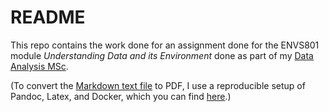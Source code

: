 # README

This repo contains the work done for an assignment done for the ENVS801
module *Understanding Data and its Environment* done as part of my [Data
Analysis MSc](https://github.com/peterprescott/data-analysis-msc).

(To convert the [Markdown text file](md/essay.md) 
to PDF, I use a reproducible setup of Pandoc, Latex, and Docker, which you can find
[here](https://github.com/peterprescott/publisher).)

